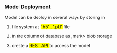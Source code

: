 ### Model Deployment

Model can be deploy in several ways by storing in

1) file system as <mark>'.h5' , '.pkl' </mark> file

2) in the column of database as ,mark> blob storage </mark>

3) create a <mark> REST API </mark> to access the model





